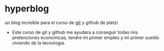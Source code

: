 # hyperblog
un blog increible para el curso de [git](http:holamundo.com// "git") y github de platzi
- Este curso de git y github me ayudara a conseguir todas mis pretenciones economicas, tendre mi primer empleo y mi primer sueldo viviendo de la tecnologia.
